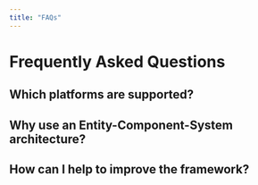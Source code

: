 ```yaml
---
title: "FAQs"
---
```


# Frequently Asked Questions

## Which platforms are supported?

## Why use an Entity-Component-System architecture?

## How can I help to improve the framework?